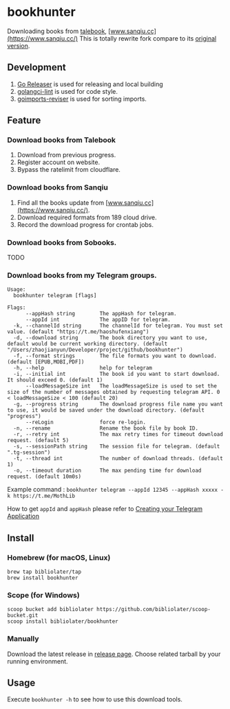 # bookhunter

Downloading books from [talebook](https://github.com/talebook/talebook), [www.sanqiu.cc](https://www.sanqiu.cc/)
This is totally rewrite fork compare to its [original version](https://github.com/hellojukay/dl-talebook).

## Development

1. [Go Releaser](https://github.com/goreleaser/goreleaser) is used for releasing and local building
2. [golangci-lint](https://github.com/golangci/golangci-lint) is used for code style.
3. [goimports-reviser](https://github.com/incu6us/goimports-reviser) is used for sorting imports.

## Feature

### Download books from Talebook

1. Download from previous progress.
2. Register account on website.
3. Bypass the ratelimit from cloudflare.

### Download books from Sanqiu

1. Find all the books update from [www.sanqiu.cc](https://www.sanqiu.cc/).
2. Download required formats from 189 cloud drive.
3. Record the download progress for crontab jobs.

### Download books from Sobooks.

TODO

### Download books from my Telegram groups.

```
Usage:
  bookhunter telegram [flags]

Flags:
      --appHash string        The appHash for telegram.
      --appId int             The appID for telegram.
  -k, --channelId string      The channelId for telegram. You must set value. (default "https://t.me/haoshufenxiang")
  -d, --download string       The book directory you want to use, default would be current working directory. (default "/Users/zhaojianyun/Developer/project/github/bookhunter")
  -f, --format strings        The file formats you want to download. (default [EPUB,MOBI,PDF])
  -h, --help                  help for telegram
  -i, --initial int           The book id you want to start download. It should exceed 0. (default 1)
      --loadMessageSize int   The loadMessageSize is used to set the size of the number of messages obtained by requesting telegram API. 0 < loadMessageSize < 100 (default 20)
  -g, --progress string       The download progress file name you want to use, it would be saved under the download directory. (default "progress")
      --reLogin               force re-login.
  -n, --rename                Rename the book file by book ID.
  -r, --retry int             The max retry times for timeout download request. (default 5)
  -s, --sessionPath string    The session file for telegram. (default ".tg-session")
  -t, --thread int            The number of download threads. (default 1)
  -o, --timeout duration      The max pending time for download request. (default 10m0s)
```

Example command :
`bookhunter telegram --appId 12345 --appHash xxxxx -k https://t.me/MothLib`

How to get `appId` and `appHash` please refer to  [Creating your Telegram Application](https://core.telegram.org/api/obtaining_api_id)

## Install

### Homebrew (for macOS, Linux)

```shell
brew tap bibliolater/tap
brew install bookhunter
```

### Scope (for Windows)

```shell
scoop bucket add bibliolater https://github.com/bibliolater/scoop-bucket.git
scoop install bibliolater/bookhunter
```

### Manually

Download the latest release in [release page](https://github.com/bibliolater/bookhunter/releases). Choose related
tarball by your running environment.

## Usage

Execute `bookhunter -h` to see how to use this download tools.
